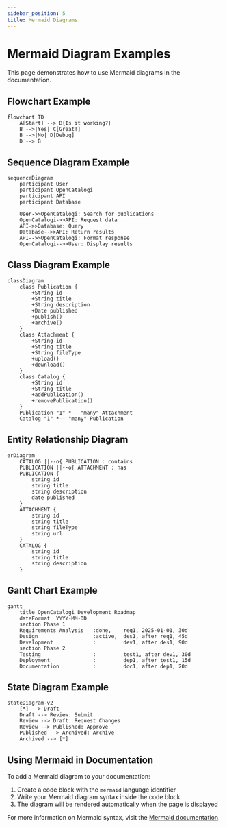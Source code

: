 ```yaml
---
sidebar_position: 5
title: Mermaid Diagrams
---
```


# Mermaid Diagram Examples

This page demonstrates how to use Mermaid diagrams in the documentation.

## Flowchart Example

```mermaid
flowchart TD
    A[Start] --> B{Is it working?}
    B -->|Yes| C[Great!]
    B -->|No| D[Debug]
    D --> B
```

## Sequence Diagram Example

```mermaid
sequenceDiagram
    participant User
    participant OpenCatalogi
    participant API
    participant Database

    User->>OpenCatalogi: Search for publications
    OpenCatalogi->>API: Request data
    API->>Database: Query
    Database-->>API: Return results
    API-->>OpenCatalogi: Format response
    OpenCatalogi-->>User: Display results
```

## Class Diagram Example

```mermaid
classDiagram
    class Publication {
        +String id
        +String title
        +String description
        +Date published
        +publish()
        +archive()
    }
    class Attachment {
        +String id
        +String title
        +String fileType
        +upload()
        +download()
    }
    class Catalog {
        +String id
        +String title
        +addPublication()
        +removePublication()
    }
    Publication "1" *-- "many" Attachment
    Catalog "1" *-- "many" Publication
```

## Entity Relationship Diagram

```mermaid
erDiagram
    CATALOG ||--o{ PUBLICATION : contains
    PUBLICATION ||--o{ ATTACHMENT : has
    PUBLICATION {
        string id
        string title
        string description
        date published
    }
    ATTACHMENT {
        string id
        string title
        string fileType
        string url
    }
    CATALOG {
        string id
        string title
        string description
    }
```

## Gantt Chart Example

```mermaid
gantt
    title OpenCatalogi Development Roadmap
    dateFormat  YYYY-MM-DD
    section Phase 1
    Requirements Analysis   :done,    req1, 2025-01-01, 30d
    Design                  :active,  des1, after req1, 45d
    Development             :         dev1, after des1, 90d
    section Phase 2
    Testing                 :         test1, after dev1, 30d
    Deployment              :         dep1, after test1, 15d
    Documentation           :         doc1, after dep1, 20d
```

## State Diagram Example

```mermaid
stateDiagram-v2
    [*] --> Draft
    Draft --> Review: Submit
    Review --> Draft: Request Changes
    Review --> Published: Approve
    Published --> Archived: Archive
    Archived --> [*]
```

## Using Mermaid in Documentation

To add a Mermaid diagram to your documentation:

1. Create a code block with the `mermaid` language identifier
2. Write your Mermaid diagram syntax inside the code block
3. The diagram will be rendered automatically when the page is displayed

For more information on Mermaid syntax, visit the [Mermaid documentation](https://mermaid.js.org/intro/). 
